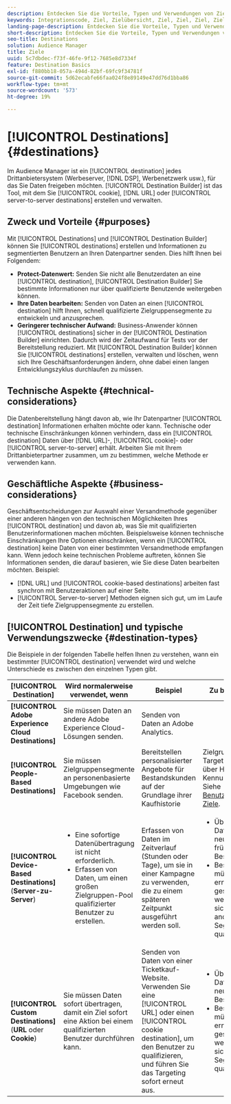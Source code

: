 ```yaml
---
description: Entdecken Sie die Vorteile, Typen und Verwendungen von Zielen – allen Drittanbietersystemen, in denen Sie Daten freigeben, wie z. B. ein Adserver oder DSP. Verwenden Sie Destination Builder, um Cookies, URLs oder Server-zu-Server-Ziele zu erstellen und zu verwalten.
keywords: Integrationscode, Ziel, Zielübersicht, Ziel, Ziel, Ziel, Ziel, Ziel, Ziel, Ziel, Ziel, Ziel, Ziel
landing-page-description: Entdecken Sie die Vorteile, Typen und Verwendungen von Zielen – allen Drittanbietersystemen, in denen Sie Daten freigeben, wie z. B. ein Adserver oder DSP. Verwenden Sie Destination Builder, um Cookies, URLs oder Server-zu-Server-Ziele zu erstellen und zu verwalten.
short-description: Entdecken Sie die Vorteile, Typen und Verwendungen von Zielen – allen Drittanbietersystemen, in denen Sie Daten freigeben, wie z. B. ein Adserver oder DSP. Verwenden Sie Destination Builder, um Cookies, URLs oder Server-zu-Server-Ziele zu erstellen und zu verwalten.
seo-title: Destinations
solution: Audience Manager
title: Ziele
uuid: 5c7dbdec-f73f-46fe-9f12-7685e8d7334f
feature: Destination Basics
exl-id: f880bb18-057a-494d-82bf-69fc9f34781f
source-git-commit: 5d62ecabfe66faa024f8e89149e47dd76d1bba86
workflow-type: tm+mt
source-wordcount: '573'
ht-degree: 19%

---
```


# [!UICONTROL Destinations] {#destinations}

Im Audience Manager ist ein [!UICONTROL destination] jedes Drittanbietersystem (Werbeserver, [!DNL DSP], Werbenetzwerk usw.), für das Sie Daten freigeben möchten. [!UICONTROL Destination Builder] ist das Tool, mit dem Sie [!UICONTROL cookie], [!DNL URL] oder [!UICONTROL server-to-server destinations] erstellen und verwalten.

## Zweck und Vorteile {#purposes}

<!-- c_destinations.xml -->

Mit [!UICONTROL Destinations] und [!UICONTROL Destination Builder] können Sie [!UICONTROL destinations] erstellen und Informationen zu segmentierten Benutzern an Ihren Datenpartner senden. Dies hilft Ihnen bei Folgendem:

* **Protect-Datenwert:** Senden Sie nicht alle Benutzerdaten an eine [!UICONTROL destination], [!UICONTROL Destination Builder] Sie bestimmte Informationen nur über qualifizierte Benutzende weitergeben können.
* **Ihre Daten bearbeiten:** Senden von Daten an einen [!UICONTROL destination] hilft Ihnen, schnell qualifizierte Zielgruppensegmente zu entwickeln und anzusprechen.
* **Geringerer technischer Aufwand:** Business-Anwender können [!UICONTROL destinations] sicher in der [!UICONTROL Destination Builder] einrichten. Dadurch wird der Zeitaufwand für Tests vor der Bereitstellung reduziert. Mit [!UICONTROL Destination Builder] können Sie [!UICONTROL destinations] erstellen, verwalten und löschen, wenn sich Ihre Geschäftsanforderungen ändern, ohne dabei einen langen Entwicklungszyklus durchlaufen zu müssen.

## Technische Aspekte {#technical-considerations}

<!-- destination-delivery-methods.xml -->

Die Datenbereitstellung hängt davon ab, wie Ihr Datenpartner [!UICONTROL destination] Informationen erhalten möchte oder kann. Technische oder technische Einschränkungen können verhindern, dass ein [!UICONTROL destination] Daten über [!DNL URL]-, [!UICONTROL cookie]- oder [!UICONTROL server-to-server] erhält. Arbeiten Sie mit Ihrem Drittanbieterpartner zusammen, um zu bestimmen, welche Methode er verwenden kann.

## Geschäftliche Aspekte {#business-considerations}

Geschäftsentscheidungen zur Auswahl einer Versandmethode gegenüber einer anderen hängen von den technischen Möglichkeiten Ihres [!UICONTROL destination] und davon ab, was Sie mit qualifizierten Benutzerinformationen machen möchten. Beispielsweise können technische Einschränkungen Ihre Optionen einschränken, wenn ein [!UICONTROL destination] keine Daten von einer bestimmten Versandmethode empfangen kann. Wenn jedoch keine technischen Probleme auftreten, können Sie Informationen senden, die darauf basieren, wie Sie diese Daten bearbeiten möchten. Beispiel:

* [!DNL URL] und [!UICONTROL cookie-based destinations] arbeiten fast synchron mit Benutzeraktionen auf einer Seite.
* [!UICONTROL Server-to-server] Methoden eignen sich gut, um im Laufe der Zeit tiefe Zielgruppensegmente zu erstellen.

## [!UICONTROL Destination] und typische Verwendungszwecke {#destination-types}

Die Beispiele in der folgenden Tabelle helfen Ihnen zu verstehen, wann ein bestimmter [!UICONTROL destination] verwendet wird und welche Unterschiede es zwischen den einzelnen Typen gibt.

| [!UICONTROL Destination] | Wird normalerweise verwendet, wenn | Beispiel | Zu beachten |
|--- |--- |--- |--- |
| **[!UICONTROL Adobe Experience Cloud Destinations]** | Sie müssen Daten an andere Adobe Experience Cloud-Lösungen senden. | Senden von Daten an Adobe Analytics. |  |
| **[!UICONTROL People-Based Destinations]** | Sie müssen Zielgruppensegmente an personenbasierte Umgebungen wie Facebook senden. | Bereitstellen personalisierter Angebote für Bestandskunden auf der Grundlage ihrer Kaufhistorie | Zielgruppen-Targeting erfolgt über Hash-Kennungen. Siehe [Benutzerbasierte Ziele](people-based-destinations-overview.md). |
| **[!UICONTROL Device-Based Destinations]** (**Server-zu-Server**) | <ul><li>Eine sofortige Datenübertragung ist nicht erforderlich.</li><li>Erfassen von Daten, um einen großen Zielgruppen-Pool qualifizierter Benutzer zu erstellen.</li></ul> | Erfassen von Daten im Zeitverlauf (Stunden oder Tage), um sie in einer Kampagne zu verwenden, die zu einem späteren Zeitpunkt ausgeführt werden soll. | <ul><li>Überträgt Daten über neue und frühere Site-Besucher. </li><li>Besucher müssen nicht erneut gesehen werden, um sich für andere Segmente zu qualifizieren.</li></ul> |
| **[!UICONTROL Custom Destinations]** (**URL** oder **Cookie**) | Sie müssen Daten sofort übertragen, damit ein Ziel sofort eine Aktion bei einem qualifizierten Benutzer durchführen kann. | Senden von Daten von einer Ticketkauf-Website. Verwenden Sie eine [!UICONTROL URL] oder einen [!UICONTROL cookie destination], um den Benutzer zu qualifizieren, und führen Sie das Targeting sofort erneut aus. | <ul><li>Überträgt nur Daten über neue Besucher. </li><li>Besucher müssen erneut gesehen werden, um sich für das Segment zu qualifizieren.</li></ul> |
